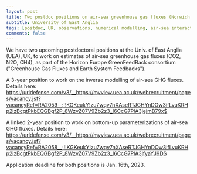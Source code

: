 ```yaml
---
layout: post
title: Two postdoc positions on air-sea greenhouse gas fluxes (Norwich, UK)
subtitle: University of East Anglia
tags: [postdoc, UK, observations, numerical modelling, air-sea interactions, greenhouse gases]
comments: false
---
```

We have two upcoming postdoctoral positions at the Univ. of East
Anglia (UEA), UK, to work on estimates of air-sea greenhouse gas
fluxes (CO2, N2O, CH4), as part of the Horizon Europe GreenFeedBack
consortium ("Greenhouse Gas Fluxes and Earth System Feedbacks").

A 3-year position to work on the inverse modelling of air-sea GHG
fluxes. Details here:
https://urldefense.com/v3/__https://myview.uea.ac.uk/webrecruitment/pages/vacancy.jsf?vacancyRef=RA2059__;!!KGKeukY!zu7wqv7nXAseRTJGHYnDOw3ifLvuKRHp2izBcgtPkbEQGBgf2P_8WzvZ07V9Zb2z3_I6CcG7PlA3jejmB79x$

A  linked 2-year position to work on bottom-up parameterizations of
air-sea GHG fluxes. Details here:
https://urldefense.com/v3/__https://myview.uea.ac.uk/webrecruitment/pages/vacancy.jsf?vacancyRef=RA2058__;!!KGKeukY!zu7wqv7nXAseRTJGHYnDOw3ifLvuKRHp2izBcgtPkbEQGBgf2P_8WzvZ07V9Zb2z3_I6CcG7PlA3jfyaYJ9D$

Application deadline for both positions is Jan. 16th, 2023.
